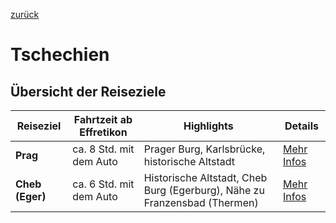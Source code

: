 [zurück](../../README.md)

# Tschechien

## Übersicht der Reiseziele

| Reiseziel      | Fahrtzeit ab Effretikon | Highlights                                         | Details                          |
|----------------|-------------------------|---------------------------------------------------|-----------------------------------|
| **Prag**       | ca. 8 Std. mit dem Auto | Prager Burg, Karlsbrücke, historische Altstadt | [Mehr Infos](Prag/Prag.md)        |
| **Cheb (Eger)**| ca. 6 Std. mit dem Auto | Historische Altstadt, Cheb Burg (Egerburg), Nähe zu Franzensbad (Thermen) | [Mehr Infos](Eger/Eger.md)        |
